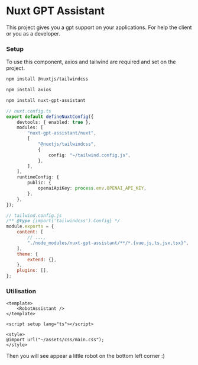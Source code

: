 # Nuxt GPT Assistant

This project gives you a gpt support on your applications. For help the client or you as a developer.

### Setup

To use this component, axios and tailwind are required and set on the project.

```bash
npm install @nuxtjs/tailwindcss
```

```bash
npm install axios
```

```bash
npm install nuxt-gpt-assistant
```

```ts
// nuxt.config.ts
export default defineNuxtConfig({
    devtools: { enabled: true },
    modules: [
        "nuxt-gpt-assistant/nuxt",
        [
            "@nuxtjs/tailwindcss",
            {
                config: "~/tailwind.config.js",
            },
        ],
    ],
    runtimeConfig: {
        public: {
            openaiApiKey: process.env.OPENAI_API_KEY,
        },
    },
});
```

```js
// tailwind.config.js
/** @type {import('tailwindcss').Config} */
module.exports = {
    content: [
        // ...,
        "./node_modules/nuxt-gpt-assistant/**/*.{vue,js,ts,jsx,tsx}",
    ],
    theme: {
        extend: {},
    },
    plugins: [],
};

```

### Utilisation

```vue
<template>
    <RobotAssistant />
</template>

<script setup lang="ts"></script>

<style>
@import url("~/assets/css/main.css");
</style>
```

Then you will see appear a little robot on the bottom left corner :)

